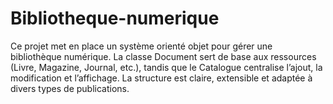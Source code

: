 # Bibliotheque-numerique
Ce projet met en place un système orienté objet pour gérer une bibliothèque numérique. La classe Document sert de base aux ressources (Livre, Magazine, Journal, etc.), tandis que le Catalogue centralise l’ajout, la modification et l’affichage. La structure est claire, extensible et adaptée à divers types de publications.
